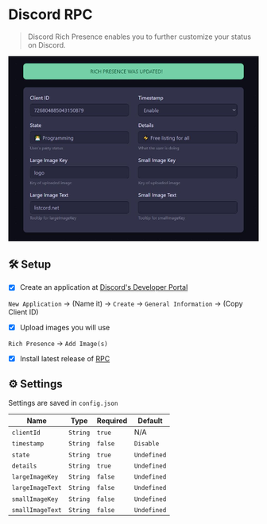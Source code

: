 # Discord RPC

> Discord Rich Presence enables you to further customize your status on Discord.

<img alt="rpc" src="https://raw.githubusercontent.com/andrejarrell/RPC/master/src/img/screenshot.jpg">

## 🛠 Setup

- [x] Create an application at [Discord's Developer Portal](https://discord.com/developers/applications)

`New Application` -> (Name it) -> `Create` -> `General Information` -> (Copy Client ID)

- [x] Upload images you will use

`Rich Presence` -> `Add Image(s)`

- [x] Install latest release of [RPC](https://discord.com/developers/applications)

## ⚙ Settings

Settings are saved in `config.json` 

| Name | Type | Required | Default |
| -- | -- | -- | -- |
| `clientId` | `String` | `true` | N/A |
| `timestamp` | `String` | `false` | `Disable` |
| `state` | `String` | `true` | `Undefined` |
| `details` | `String` | `true` | `Undefined` |
| `largeImageKey` | `String` | `false` | `Undefined` |
| `largeImageText` | `String` | `false` | `Undefined` |
| `smallImageKey` | `String` | `false` | `Undefined` |
| `smallImageText` | `String` | `false` | `Undefined` |
